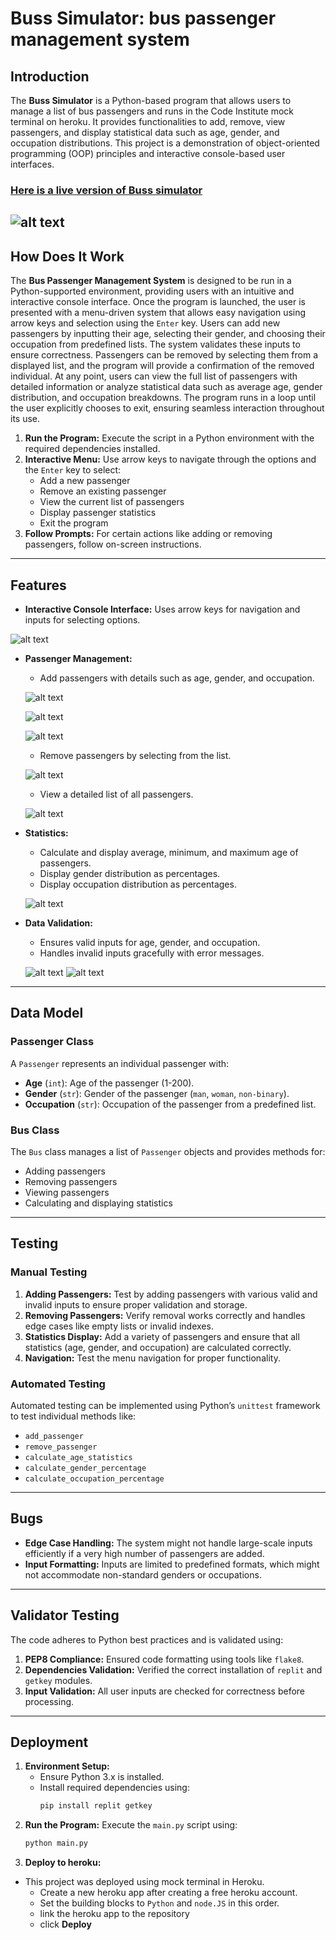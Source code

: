 #  Buss Simulator: bus passenger management system

## Introduction
The **Buss Simulator** is a Python-based program that allows users to manage a list of bus passengers and runs in the Code Institute mock terminal on heroku. It provides functionalities to add, remove, view passengers, and display statistical data such as age, gender, and occupation distributions. This project is a demonstration of object-oriented programming (OOP) principles and interactive console-based user interfaces.

### [Here is a live version of Buss simulator](https://buss-simulator-finale-aeb3a20d9187.herokuapp.com/)
![alt text](<assets/images/Capture demo.PNG>)
---

## How Does It Work
The **Bus Passenger Management System** is designed to be run in a Python-supported environment, providing users with an intuitive and interactive console interface. Once the program is launched, the user is presented with a menu-driven system that allows easy navigation using arrow keys and selection using the `Enter` key. Users can add new passengers by inputting their age, selecting their gender, and choosing their occupation from predefined lists. The system validates these inputs to ensure correctness. Passengers can be removed by selecting them from a displayed list, and the program will provide a confirmation of the removed individual. At any point, users can view the full list of passengers with detailed information or analyze statistical data such as average age, gender distribution, and occupation breakdowns. The program runs in a loop until the user explicitly chooses to exit, ensuring seamless interaction throughout its use.

1. **Run the Program:** Execute the script in a Python environment with the required dependencies installed.
2. **Interactive Menu:** Use arrow keys to navigate through the options and the `Enter` key to select:
   - Add a new passenger
   - Remove an existing passenger
   - View the current list of passengers
   - Display passenger statistics
   - Exit the program
3. **Follow Prompts:** For certain actions like adding or removing passengers, follow on-screen instructions.

---

## Features
- **Interactive Console Interface:** Uses arrow keys for navigation and inputs for selecting options.

![alt text](assets/images/menu.PNG)
- **Passenger Management:**
  - Add passengers with details such as age, gender, and occupation.

  ![alt text](assets/images/age.PNG)

  ![alt text](assets/images/gender.PNG)
  
  ![alt text](assets/images/accupation.PNG)
  - Remove passengers by selecting from the list.

  ![alt text](<assets/images/remove passenger from the list.PNG>)
  - View a detailed list of all passengers.

  ![alt text](<assets/images/view list.PNG>)


- **Statistics:**
  - Calculate and display average, minimum, and maximum age of passengers.
  - Display gender distribution as percentages.
  - Display occupation distribution as percentages.

  ![alt text](assets/images/statistics.PNG)
- **Data Validation:**
  - Ensures valid inputs for age, gender, and occupation.
  - Handles invalid inputs gracefully with error messages.

  ![alt text](<assets/images/invaled age.PNG>)
  ![alt text](<assets/images/invalid remove list.PNG>)

---

## Data Model
### Passenger Class
A `Passenger` represents an individual passenger with:
- **Age** (`int`): Age of the passenger (1-200).
- **Gender** (`str`): Gender of the passenger (`man`, `woman`, `non-binary`).
- **Occupation** (`str`): Occupation of the passenger from a predefined list.

### Bus Class
The `Bus` class manages a list of `Passenger` objects and provides methods for:
- Adding passengers
- Removing passengers
- Viewing passengers
- Calculating and displaying statistics

---

## Testing
### Manual Testing
1. **Adding Passengers:** Test by adding passengers with various valid and invalid inputs to ensure proper validation and storage.
2. **Removing Passengers:** Verify removal works correctly and handles edge cases like empty lists or invalid indexes.
3. **Statistics Display:** Add a variety of passengers and ensure that all statistics (age, gender, and occupation) are calculated correctly.
4. **Navigation:** Test the menu navigation for proper functionality.

### Automated Testing
Automated testing can be implemented using Python’s `unittest` framework to test individual methods like:
- `add_passenger`
- `remove_passenger`
- `calculate_age_statistics`
- `calculate_gender_percentage`
- `calculate_occupation_percentage`

---

## Bugs
- **Edge Case Handling:** The system might not handle large-scale inputs efficiently if a very high number of passengers are added.
- **Input Formatting:** Inputs are limited to predefined formats, which might not accommodate non-standard genders or occupations.

---

## Validator Testing
The code adheres to Python best practices and is validated using:
1. **PEP8 Compliance:** Ensured code formatting using tools like `flake8`.
2. **Dependencies Validation:** Verified the correct installation of `replit` and `getkey` modules.
3. **Input Validation:** All user inputs are checked for correctness before processing.

---

## Deployment
1. **Environment Setup:**
   - Ensure Python 3.x is installed.
   - Install required dependencies using:
     ```bash
     pip install replit getkey
     ```
2. **Run the Program:** Execute the `main.py` script using:
   ```bash
   python main.py

3. **Deploy to heroku:** 
  - This project was deployed using mock terminal in Heroku.
    - Create a new heroku app after creating a free heroku account.
    - Set the building blocks to `Python` and `node.JS` in this order.
    - link the heroku app to the repository
    - click **Deploy**

